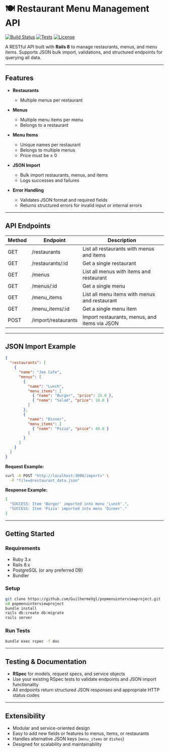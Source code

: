 # 🍽 Restaurant Menu Management API

[![Build Status](https://img.shields.io/badge/build-passing-brightgreen)](https://github.com/your-repo)
[![Tests](https://img.shields.io/badge/tests-rspec-blue)](https://github.com/your-repo)
[![License](https://img.shields.io/badge/license-MIT-lightgrey)](LICENSE)

A RESTful API built with **Rails 8** to manage restaurants, menus, and menu items. Supports JSON bulk import, validations, and structured endpoints for querying all data.

---

## **Features**

* **Restaurants**

  * Multiple menus per restaurant
* **Menus**

  * Multiple menu items per menu
  * Belongs to a restaurant
* **Menu Items**

  * Unique names per restaurant
  * Belongs to multiple menus
  * Price must be ≥ 0
* **JSON Import**

  * Bulk import restaurants, menus, and items
  * Logs successes and failures
* **Error Handling**

  * Validates JSON format and required fields
  * Returns structured errors for invalid input or internal errors

---

## **API Endpoints**

| Method | Endpoint           | Description                                   |
| ------ | ------------------ | --------------------------------------------- |
| GET    | /restaurants       | List all restaurants with menus and items     |
| GET    | /restaurants/\:id  | Get a single restaurant                       |
| GET    | /menus             | List all menus with items and restaurant      |
| GET    | /menus/\:id        | Get a single menu                             |
| GET    | /menu\_items       | List all menu items with menus and restaurant |
| GET    | /menu\_items/\:id  | Get a single menu item                        |
| POST   | /import/restaurants| Import restaurants, menus, and items via JSON |

---

## **JSON Import Example**

```json
{
  "restaurants": [
    {
      "name": "Joe Cafe",
      "menus": [
        {
          "name": "Lunch",
          "menu_items": [
            { "name": "Burger", "price": 25.0 },
            { "name": "Salad", "price": 18.0 }
          ]
        },
        {
          "name": "Dinner",
          "menu_items": [
            { "name": "Pizza", "price": 40.0 }
          ]
        }
      ]
    }
  ]
}
```

**Request Example:**

```bash
curl -X POST "http://localhost:3000/imports" \
  -F "file=@restaurant_data.json"
```

**Response Example:**

```json
[
  "SUCCESS: Item 'Burger' imported into menu 'Lunch'.",
  "SUCCESS: Item 'Pizza' imported into menu 'Dinner'."
]
```

---

## **Getting Started**

### **Requirements**

* Ruby 3.x
* Rails 8.x
* PostgreSQL (or any preferred DB)
* Bundler

### **Setup**

```bash
git clone https://github.com/GuilhermeVgl/popmenuinterviewproject.git
cd popmenuinterviewproject
bundle install
rails db:create db:migrate
rails server
```

### **Run Tests**

```bash
bundle exec rspec -f doc
```

---

## **Testing & Documentation**

* **RSpec** for models, request specs, and service objects
* Use your existing RSpec tests to validate endpoints and JSON import functionality
* All endpoints return structured JSON responses and appropriate HTTP status codes

---

## **Extensibility**

* Modular and service-oriented design
* Easy to add new fields or features to menus, items, or restaurants
* Handles alternative JSON keys (`menu_items` or `dishes`)
* Designed for scalability and maintainability
